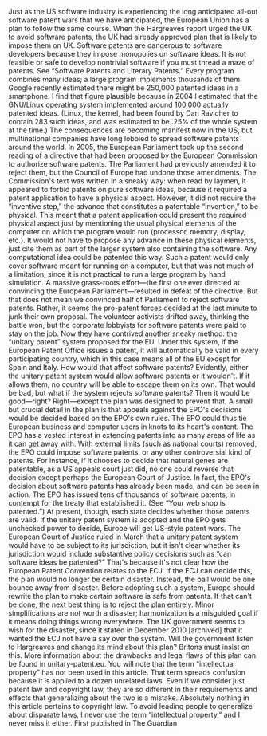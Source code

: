 Just as the US software industry is experiencing the long anticipated all-out software patent wars that we have anticipated, the European Union has a plan to follow the same course. When the Hargreaves report urged the UK to avoid software patents, the UK had already approved plan that is likely to impose them on UK. Software patents are dangerous to software developers because they impose monopolies on software ideas. It is not feasible or safe to develop nontrivial software if you must thread a maze of patents. See “Software Patents and Literary Patents.” Every program combines many ideas; a large program implements thousands of them. Google recently estimated there might be 250,000 patented ideas in a smartphone. I find that figure plausible because in 2004 I estimated that the GNU/Linux operating system implemented around 100,000 actually patented ideas. (Linux, the kernel, had been found by Dan Ravicher to contain 283 such ideas, and was estimated to be .25% of the whole system at the time.) The consequences are becoming manifest now in the US, but multinational companies have long lobbied to spread software patents around the world. In 2005, the European Parliament took up the second reading of a directive that had been proposed by the European Commission to authorize software patents. The Parliament had previously amended it to reject them, but the Council of Europe had undone those amendments. The Commission's text was written in a sneaky way: when read by laymen, it appeared to forbid patents on pure software ideas, because it required a patent application to have a physical aspect. However, it did not require the “inventive step,” the advance that constitutes a patentable “invention,” to be physical. This meant that a patent application could present the required physical aspect just by mentioning the usual physical elements of the computer on which the program would run (processor, memory, display, etc.). It would not have to propose any advance in these physical elements, just cite them as part of the larger system also containing the software. Any computational idea could be patented this way. Such a patent would only cover software meant for running on a computer, but that was not much of a limitation, since it is not practical to run a large program by hand simulation. A massive grass-roots effort—the first one ever directed at convincing the European Parliament—resulted in defeat of the directive. But that does not mean we convinced half of Parliament to reject software patents. Rather, it seems the pro-patent forces decided at the last minute to junk their own proposal. The volunteer activists drifted away, thinking the battle won, but the corporate lobbyists for software patents were paid to stay on the job. Now they have contrived another sneaky method: the “unitary patent” system proposed for the EU. Under this system, if the European Patent Office issues a patent, it will automatically be valid in every participating country, which in this case means all of the EU except for Spain and Italy. How would that affect software patents? Evidently, either the unitary patent system would allow software patents or it wouldn't. If it allows them, no country will be able to escape them on its own. That would be bad, but what if the system rejects software patents? Then it would be good—right? Right—except the plan was designed to prevent that. A small but crucial detail in the plan is that appeals against the EPO's decisions would be decided based on the EPO's own rules. The EPO could thus tie European business and computer users in knots to its heart's content. The EPO has a vested interest in extending patents into as many areas of life as it can get away with. With external limits (such as national courts) removed, the EPO could impose software patents, or any other controversial kind of patents. For instance, if it chooses to decide that natural genes are patentable, as a US appeals court just did, no one could reverse that decision except perhaps the European Court of Justice. In fact, the EPO's decision about software patents has already been made, and can be seen in action. The EPO has issued tens of thousands of software patents, in contempt for the treaty that established it. (See “Your web shop is patented.”) At present, though, each state decides whether those patents are valid. If the unitary patent system is adopted and the EPO gets unchecked power to decide, Europe will get US-style patent wars. The European Court of Justice ruled in March that a unitary patent system would have to be subject to its jurisdiction, but it isn't clear whether its jurisdiction would include substantive policy decisions such as “can software ideas be patented?” That's because it's not clear how the European Patent Convention relates to the ECJ. If the ECJ can decide this, the plan would no longer be certain disaster. Instead, the ball would be one bounce away from disaster. Before adopting such a system, Europe should rewrite the plan to make certain software is safe from patents. If that can't be done, the next best thing is to reject the plan entirely. Minor simplifications are not worth a disaster; harmonization is a misguided goal if it means doing things wrong everywhere. The UK government seems to wish for the disaster, since it stated in December 2010 [archived] that it wanted the ECJ not have a say over the system. Will the government listen to Hargreaves and change its mind about this plan? Britons must insist on this. More information about the drawbacks and legal flaws of this plan can be found in unitary-patent.eu. You will note that the term “intellectual property” has not been used in this article. That term spreads confusion because it is applied to a dozen unrelated laws. Even if we consider just patent law and copyright law, they are so different in their requirements and effects that generalizing about the two is a mistake. Absolutely nothing in this article pertains to copyright law. To avoid leading people to generalize about disparate laws, I never use the term “intellectual property,” and I never miss it either. First published in The Guardian